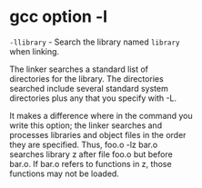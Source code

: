 # gcc option -l

`-llibrary` - Search the library named `library`  
when linking.   

The linker searches a standard list of  
directories for the library. The directories  
searched include several standard system  
directories plus any that you specify with -L.  

It makes a difference where in the command you  
write this option; the linker searches and  
processes libraries and object files in the order  
they are specified.  Thus, foo.o -lz bar.o  
searches library z after file foo.o but before  
bar.o.  If bar.o refers to functions in z, those  
functions may not be loaded.  
